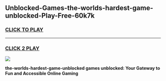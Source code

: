 
## Unblocked-Games-the-worlds-hardest-game-unblocked-Play-Free-60k7k
<h3>
<a href="https://premium76.site?title=the-worlds-hardest-game-unblocked&ref=19M">CLICK TO PLAY</a></h3>
<hr>

<h3>
<a href="https://premium76.site?title=the-worlds-hardest-game-unblocked&ref=19M">CLICK 2 PLAY</a>
  
</h3>

<a href="https://premium76.site?title=the-worlds-hardest-game-unblocked&ref=19M"><img src="https://clearcache.store/games.png"></a>


**the-worlds-hardest-game-unblocked games unblocked: Your Gateway to Fun and Accessible Online Gaming**
